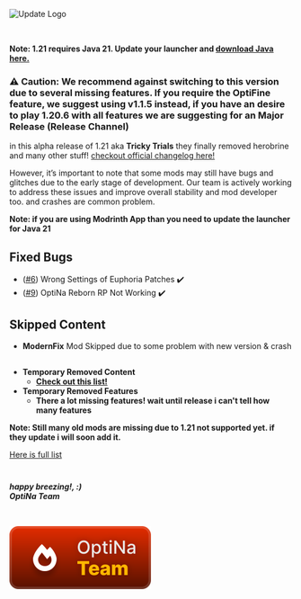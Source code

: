![Update Logo](https://github.com/OptiNa-Team/OptiNa-Reborn/blob/preview-build-1.2.0/update_banners/special_banner_for_tricky_trials.png?raw=true)

<br>

**Note: 1.21 requires Java 21. Update your launcher and [download Java here.](https://www.oracle.com/in/java/technologies/downloads/)**

### ⚠️ Caution: **We recommend against switching to this version due to several missing features. If you require the OptiFine feature, we suggest using v1.1.5 instead, if you have an desire to play 1.20.6 with all features we are suggesting for an Major Release (Release Channel)**

in this alpha release of 1.21 aka **Tricky Trials** they finally removed herobrine and many other stuff! [checkout official changelog here!](https://www.minecraft.net/en-us/article/minecraft-java-edition-1-21)

However, it’s important to note that some mods may still have bugs and glitches due to the early stage of development. Our team is actively working to address these issues and improve overall stability and mod developer too. and crashes are common problem.


**Note: if you are using Modrinth App than you need to update the launcher for Java 21**
## Fixed Bugs
- ([#6](https://github.com/OptiNa-Team/OptiNa-Reborn/issues/6)) Wrong Settings of Euphoria Patches ✔️
- ([#9](https://github.com/OptiNa-Team/OptiNa-Reborn/issues/9)) OptiNa Reborn RP Not Working ✔️
## Skipped Content
- **ModernFix** Mod Skipped due to some problem with new version & crash

##
- **Temporary Removed Content**
    - **[Check out this list!](https://github.com/OptiNa-Team/OptiNa-Reborn/issues/8)**
- **Temporary Removed Features**
    - **There a lot missing features! wait until release i can't tell how many features**
      
**Note: Still many old mods are missing due to 1.21 not supported yet. if they update i will soon add it.**

[Here is full list](https://github.com/OptiNa-Team/OptiNa-Reborn/issues/1)
 #
 
***happy breezing!, :)*** <br>
***OptiNa Team***

<br>

![OptiNa Team](https://raw.githubusercontent.com/NotAGanesh/OptiNa-Team/c834c07242f36d99bc07b4e6b1219cd71d7470e0/badges/cozy.svg)
